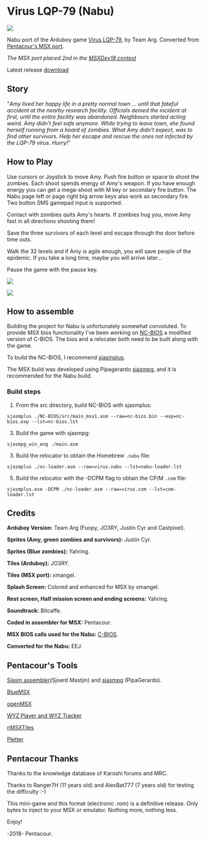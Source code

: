 # Virus LQP-79 (Nabu)

![](docs/graphics/tiles/intro_menu/intro.png?raw=true)

Nabu port of the Arduboy game [Virus LQP-79](https://community.arduboy.com/t/virus-lqp-79-eighth-team-a-r-g-game/1646), by Team Arg. Converted from [Pentacour's MSX port](https://github.com/Pentacour/viruslqp79_msx). 

*The MSX port placed 2nd in the [MSXDev18 contest](https://www.msxdev.org/2018/05/10/msxdev18-3rd-entry-virus-lqp-79/)*

Latest release [download](https://github.com/eej/viruslqp79_nabu/releases/tag/v1.0.0)


## Story
"*Amy lived her happy life in a pretty normal town … until that fateful accident at the nearby research facility. Officials denied the incident at first, until the entire facility was abandoned. Neighbours started acting weird. Amy didn’t feel safe anymore. While trying to leave town, she found herself running from a hoard of zombies. What Amy didn't expect, was to find other survivors. Help her escape and rescue the ones not infected by the LQP-79 virus. Hurry!*"

## How to Play
Use cursors or Joystick to move Amy. Push fire button or space to shoot the zombies. Each shoot spends energy of Amy's weapon. If you have enough energy you can get a mega-shoot with M key or secondary fire button.  The Nabu page left or page right big arrow keys also work as secondary fire.  Two button SMS gamepad input is supported.

Contact with zombies quits Amy's hearts. If zombies hug you, move Amy fast in all directions shooting them!

Save the three survivors of each level and escape through the door before time outs.

Walk the 32 levels and if Amy is agile enough, you will save people of the epidemic. If you take a long time, maybe you will arrive later...

Pause the game with the pause key.

![](docs/graphics/tiles/intro_menu/sc1.png?raw=true)

![](docs/graphics/tiles/intro_menu/sc2.png?raw=true)

## How to assemble

Building the project for Nabu is unfortunately somewhat convoluted.  To provide MSX bios functionality I've been working on [NC-BIOS](src/NC-BIOS/) a modified version of C-BIOS. The bios and a relocater both need to be built along with the game.

To build the NC-BIOS, I recommend [sjasmplus](https://github.com/z00m128/sjasmplus).

The MSX build was developed using Pipagerardo [sjasmpg](https://github.com/pipagerardo/sjasmpg), and it is recommended for the Nabu build.

### Build steps

1. From the src directory, build NC-BIOS with sjasmplus:

  `sjasmplus ./NC-BIOS/src/main_msx1.asm --raw=nc-bios.bin --exp=nc-bios.exp --lst=nc-bios.lst`

3. Build the game with sjasmpg:

  `sjasmpg_win_eng ./main.asm`

3. Build the relocator to obtain the Homebrew `.nabu` file:

  `sjasmplus ./nc-loader.asm --raw=virus.nabu --lst=nabu-loader.lst`

5. Build the relocator with the -DCPM flag to obtain the CP/M `.com` file:

  `sjasmplus.exe -DCPM ./nc-loader.asm --raw=virus.com --lst=com-loader.lst`

## Credits
**Arduboy Version:** Team Arg (Fuopy, JO3RY, Justin Cyr and Castpixel).

**Sprites (Amy, green zombies and survivors):** Justin Cyr.

**Sprites (Blue zombies):** Yahring.

**Tiles (Arduboy):** JO3RY.

**Tiles (MSX port):** xmangel.

**Splash Screen:** Colored and enhanced for MSX by xmangel.

**Rest screen, Half mission screen and ending screens:** Yahring.

**Soundtrack:** Bitcaffe.

**Coded in assembler for MSX:** Pentacour.

**MSX BIOS calls used for the Nabu:** [C-BIOS](https://cbios.sourceforge.net/).

**Converted for the Nabu:** EEJ.

## Pentacour's Tools
[Sjasm assembler](http://www.xl2s.tk/)(Sjoerd Mastjin) and [sjasmpg](https://github.com/pipagerardo/sjasmpg) (PipaGerardo).

[BlueMSX](http://bluemsx.msxblue.com/download.html)

[openMSX](https://openmsx.org/)

[WYZ Player and WYZ Tracker](https://sites.google.com/site/wyzplayer/)

[nMSXTiles](https://github.com/pipagerardo/nMSXtiles)

[Pletter](http://www.xl2s.tk/)

## Pentacour Thanks

Thanks to the knowledge database of Karoshi forums and MRC.

Thanks to Ranger7H (11 years old) and AlexBat777 (7 years old) for testing the difficulty :-)

This mini-game and this format (electronic .rom) is a definitive release. Only bytes to inject to your MSX or emulator. Nothing more, nothing less. 

Enjoy!

-2018- Pentacour.

